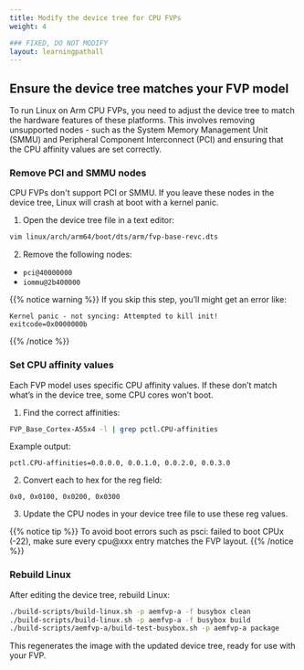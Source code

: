 ```yaml
---
title: Modify the device tree for CPU FVPs
weight: 4

### FIXED, DO NOT MODIFY
layout: learningpathall
---
```


## Ensure the device tree matches your FVP model

To run Linux on Arm CPU FVPs, you need to adjust the device tree to match the hardware features of these platforms. This involves removing unsupported nodes - such as the System Memory Management Unit (SMMU) and Peripheral Component Interconnect (PCI) and ensuring that the CPU affinity values are set correctly.

### Remove PCI and SMMU nodes

CPU FVPs don't support PCI or SMMU. If you leave these nodes in the device tree, Linux will crash at boot with a kernel panic.

1. Open the device tree file in a text editor:
```bash
vim linux/arch/arm64/boot/dts/arm/fvp-base-revc.dts
```
2. Remove the following nodes:
- `pci@40000000`
- `iommu@2b400000`

{{% notice warning %}}
If you skip this step, you’ll might get an error like:

```output
Kernel panic - not syncing: Attempted to kill init! exitcode=0x0000000b
```
{{% /notice %}}

### Set CPU affinity values

Each FVP model uses specific CPU affinity values. If these don’t match what’s in the device tree, some CPU cores won’t boot.
1.	Find the correct affinities:
```bash
FVP_Base_Cortex-A55x4 -l | grep pctl.CPU-affinities
```
Example output:

```output
pctl.CPU-affinities=0.0.0.0, 0.0.1.0, 0.0.2.0, 0.0.3.0
```

2.	Convert each to hex for the reg field:

```output
0x0, 0x0100, 0x0200, 0x0300
```

3.	Update the CPU nodes in your device tree file to use these reg values.

{{% notice tip %}}
To avoid boot errors such as psci: failed to boot CPUx (-22), make sure every cpu@xxx entry matches the FVP layout.
{{% /notice %}}

### Rebuild Linux

After editing the device tree, rebuild Linux:

```bash
./build-scripts/build-linux.sh -p aemfvp-a -f busybox clean
./build-scripts/build-linux.sh -p aemfvp-a -f busybox build
./build-scripts/aemfvp-a/build-test-busybox.sh -p aemfvp-a package
```

This regenerates the image with the updated device tree, ready for use with your FVP.